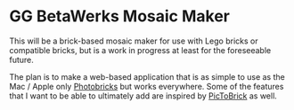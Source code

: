 # GG BetaWerks Mosaic Maker

This will be a brick-based mosaic maker for use with Lego bricks or compatible bricks, but is a work in progress at least for the foreseeable future.

The plan is to make a web-based application that is as simple to use as the Mac / Apple only [Photobricks](http://www.photobricksapp.com/) but works everywhere. Some of the features that I want to be able to ultimately add are inspired by [PicToBrick](http://www.pictobrick.de/en/pictobrick.shtml) as well.
